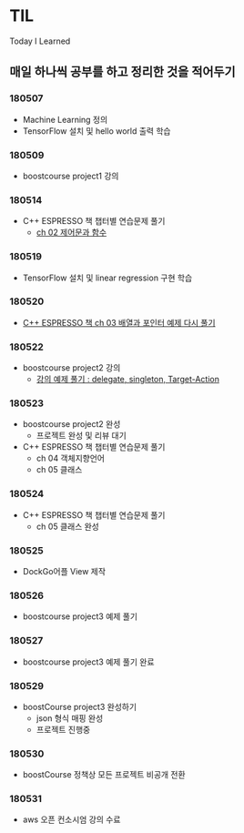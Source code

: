 # TIL
Today I Learned

## 매일 하나씩 공부를 하고 정리한 것을 적어두기


### 180507
* Machine Learning 정의 
* TensorFlow 설치 및 hello world 출력 학습

### 180509
* boostcourse project1 강의

### 180514
* C++ ESPRESSO 책 챕터별 연습문제 풀기
  * [ch 02 제어문과 함수](https://github.com/dongdong97/TIL/tree/master/C%2B%2B%20ESPRESSO/CH%2002/CH%2002)

### 180519
* TensorFlow 설치 및 linear regression 구현 학습

### 180520
* [C++ ESPRESSO 책 ch 03 배열과 포인터 예제 다시 풀기](https://github.com/dongdong97/TIL/tree/master/C%2B%2B%20ESPRESSO/CH%2003/CH%2003)

### 180522
* boostcourse project2 강의
   * [강의 예제 풀기 : delegate, singleton, Target-Action](https://github.com/dongdong97/TIL/tree/master/Boost_Course/Project2_ex/imagePikerView)

### 180523
* boostcourse project2 완성
   * 프로젝트 완성 및 리뷰 대기
* C++ ESPRESSO 책 챕터별 연습문제 풀기
   * ch 04 객체지향언어
   * ch 05 클래스

### 180524
* C++ ESPRESSO 책 챕터별 연습문제 풀기
   * ch 05 클래스 완성
   
### 180525 
* DockGo어플 View 제작

### 180526
* boostcourse project3 예제 풀기

### 180527
* boostcourse project3 예제 풀기 완료

### 180529
* boostCourse project3 완성하기
   * json 형식 매핑 완성
   * 프로젝트 진행중
   
### 180530
* boostCourse 정책상 모든 프로젝트 비공개 전환

### 180531
* aws 오픈 컨소시엄 강의 수료



